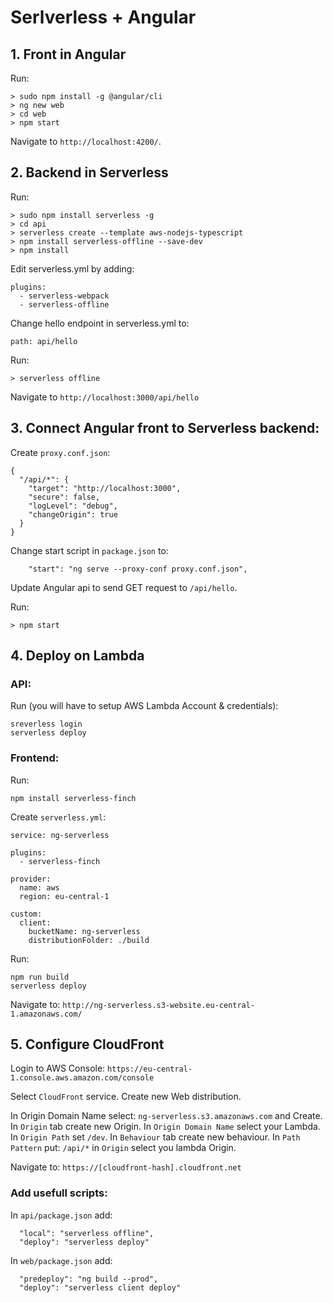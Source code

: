 # Serlverless + Angular

## 1. Front in Angular

Run:
```
> sudo npm install -g @angular/cli
> ng new web
> cd web
> npm start
```

Navigate to `http://localhost:4200/`.

## 2. Backend in Serverless

Run:
```
> sudo npm install serverless -g
> cd api
> serverless create --template aws-nodejs-typescript
> npm install serverless-offline --save-dev
> npm install
```

Edit serverless.yml by adding:
```
plugins:
  - serverless-webpack
  - serverless-offline
```

Change hello endpoint in serverless.yml to:
```
path: api/hello
```

Run:
```
> serverless offline
```

Navigate to `http://localhost:3000/api/hello`


## 3. Connect Angular front to Serverless backend:

Create `proxy.conf.json`:
```
{
  "/api/*": {
    "target": "http://localhost:3000",
    "secure": false,
    "logLevel": "debug",
    "changeOrigin": true
  }
}
```

Change start script in `package.json` to:
```
    "start": "ng serve --proxy-conf proxy.conf.json",
```

Update Angular api to send GET request to `/api/hello`.

Run:
```
> npm start
```

## 4. Deploy on Lambda

### API:

Run (you will have to setup AWS Lambda Account & credentials):
```http://ng-serverless.s3-website.eu-central-1.amazonaws.com/
sreverless login
serverless deploy
```

### Frontend:

Run:
```
npm install serverless-finch
```

Create `serverless.yml`:
```
service: ng-serverless

plugins:
  - serverless-finch

provider:
  name: aws
  region: eu-central-1

custom:
  client:
    bucketName: ng-serverless
    distributionFolder: ./build
```

Run:

```
npm run build
serverless deploy
```

Navigate to: `http://ng-serverless.s3-website.eu-central-1.amazonaws.com/`

## 5. Configure CloudFront

Login to AWS Console:
`https://eu-central-1.console.aws.amazon.com/console`

Select `CloudFront` service.
Create new Web distribution.

In Origin Domain Name select: `ng-serverless.s3.amazonaws.com` and Create.
In `Origin` tab create new Origin.
In `Origin Domain Name` select your Lambda. In `Origin Path` set `/dev`.
In `Behaviour` tab create new behaviour. In `Path Pattern` put: `/api/*` in `Origin` select you lambda Origin.

Navigate to: `https://[cloudfront-hash].cloudfront.net`

### Add usefull scripts:

In `api/package.json` add:

```
  "local": "serverless offline",
  "deploy": "serverless deploy"
```

In `web/package.json` add:

```
  "predeploy": "ng build --prod",
  "deploy": "serverless client deploy"
```